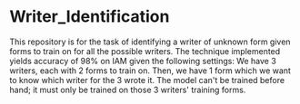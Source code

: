 # Writer_Identification

This repository is for the task of identifying a writer of unknown form given forms to train on for all the possible writers.
The technique implemented yields accuracy of 98% on IAM given the following settings:
We have 3 writers, each with 2 forms to train on. Then, we have 1 form which we want to know which writer for the 3 wrote it. The model can't be trained before hand; it must only be trained on those 3 writers' training forms.
